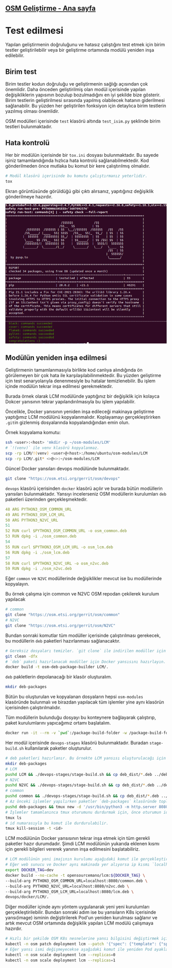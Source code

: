 ## [OSM Geliştirme - Ana sayfa](../README.md)

# Test edilmesi

Yapılan geliştirmenin doğruluğunu ve hatasız çalıştığını test etmek için birim testler geliştirilebilir veya bir geliştirme ortamında modülü yeniden inşa edilebilir.

## Birim test

Birim testler kodun doğruluğu ve geliştirmenin sağlığı açısından çok önemlidir. Daha önceden geliştirilmiş olan modül içerisinde yapılan değişikliklerin yapısının bozulup bozulmadığını en iyi şekilde bize gösterir. Birim testlerin geliştirilmesi sırasında yapılmış olabilecek hatanın giderilmesi sağlanabilir. Bu yüzden her geliştirilen fonksiyon için detaylıca birim testlerin yazılmış olması önemlidir.

OSM modülleri içerisinde `test` klasörü altında `test_isim.py` şeklinde birim testleri bulunmaktadır.

## Hata kontrolü

Her bir modülün içerisinde bir `tox.ini` dosyası bulunmaktadır. Bu sayede işiniz tamamlandığında hızlıca hata kontrolü sağlanabilmektedir. Kod gönderilmeden önce mutlaka bu komut bir kere çalıştırılmış olmalıdır.

```bash
# Modül klasörü içerisinde bu komutu çalıştırmanız yeterlidir.
tox
```
Ekran görüntüsünde görüldüğü gibi çıktı alırsanız, yapıtığınız değişiklik gönderilmeye hazırdır.

![barili tox](ekran-goruntuleri/basarili-tox.png)

## Modülün yeniden inşa edilmesi

Geliştirmenin tamamlanmasıyla birlikte kod canlıya alındığında ön görülemeyen bir çok hata ile karşılaşılabilinmektedir. Bu yüzden geliştirme için test senaryolarıyla denenmesiyle bu hatalar temizlenebilir. Bu işlem içinde modülün tekrar inşa edilmesi gerekmektedir. 

Burada örnek olarak LCM modülünde yaptığınız bir değişiklik için kolayca Dokcer yanısının tekrar yapılandırılmasıyla bu işlem yapılabilir.

Öncelikle, Docker yanısının yeniden inşa edileceği makinaya geliştirme yaptığımız LCM modülünü kopyalanmalıdır. Koplayamayı gerçekleştirirken `.git`in gizlenmiş dosyalarında kopyalandığından emin olun.

Örnek kopyalama komutu:
```bash
ssh <user>:<host> 'mkdir -p ~/osm-modules/LCM'
# `!(venv)` ile venv klasörü kopyalanmaz.
scp -rp LCM/!(venv) <user>@<host>:/home/ubuntu/osm-modules/LCM
scp -rp LCM/.git* <>@<>:~/osm-modules/LCM
```

Güncel Docker yansıları devops modülünde bulunmaktadır.
```bash
git clone "https://osm.etsi.org/gerrit/osm/devops"
```

`devops` klasörü içerisinden `docker` klasörü açılır ve burada bütün modüllerin yansıları bulunmaktadır. Yansıyı incelerseniz OSM modüllerin kurulumları `deb` paketleri üzerinden gerçekleşmektedir.

```yaml
48 ARG PYTHON3_OSM_COMMON_URL
49 ARG PYTHON3_OSM_LCM_URL
50 ARG PYTHON3_N2VC_URL
51
52 RUN curl $PYTHON3_OSM_COMMON_URL -o osm_common.deb
53 RUN dpkg -i ./osm_common.deb
54
55 RUN curl $PYTHON3_OSM_LCM_URL -o osm_lcm.deb
56 RUN dpkg -i ./osm_lcm.deb
57
58 RUN curl $PYTHON3_N2VC_URL -o osm_n2vc.deb
59 RUN dpkg -i ./osm_n2vc.deb
```

Eğer `common` ve `N2VC` modüllerinde değişiklikler mevcut ise bu modüllerinde kopyalayın.

Bu örnek çalışma için common ve N2VC OSM repodan çekilerek kurulum yapılacak

```bash
# common
git clone "https://osm.etsi.org/gerrit/osm/common"
# N2VC
git clone "https://osm.etsi.org/gerrit/osm/N2VC"
```

Bundan sonraki komutlar tüm modüller içerisinde çalıştırılması gerekecek, bu modüllerin `deb` paketleri hazırlanması sağlanacaktır.

```bash
# Gereksiz dosyaları temizler. `git clone` ile indirilen modüller için çalıştırılmasına gerek yoktur.
git clean -dfx
# `deb` paketi hazırlanacak modüller için Docker yansısını hazırlayın. Paketleri container içerisinde gerçekleştirilecektir. Herhangi bir modül içerisinde bulunan Dockerfile dosyası kullanılabilir.
docker build -t osm-deb-package-builder LCM/.
```

`deb` pakletlerin depolanacağı bir klasör oluşturalım. 

```bash
mkdir deb-packages
```

Bütün bu oluşturulan ve kopyalanan dosyaların hepsi `osm-modules` klasöründe bulunmalı ve birazdan yapılacak tüm işlemler yine aynı klasörün içerisinden çalıştırılmalıdır.

Tüm modüllerin bulunduğu dosyayı bu konteynere bağlayarak çalıştırıp, paket kurulumlarını yapıcağımız ortamı başlatalım.

```bash
docker run -it --rm -v `pwd`:/package-build-folder -w /package-build-folder --entrypoint /bin/bash osm-deb-package-builder
```

Her modül içerisinde `devops-stages` klasörü bulunmaktadır. Buradan `stage-build.sh` kullanılarak paketler oluşturulur.

```bash
# deb paketleri hazırlanır. Bu örnekte LCM yansısı oluşturulacağı için LCM ile birlikte common ve N2VC paketleri hazırlanması gerekmektedir.
mkdir deb-packages
# LCM
pushd LCM && ./devops-stages/stage-build.sh && cp deb_dist/*.deb ../deb-packages/lcm.deb && popd
# N2VC
pushd N2VC && ./devops-stages/stage-build.sh && cp deb_dist/*.deb ../deb-packages/n2vc.deb && popd
# common
pushd common && ./devops-stages/stage-build.sh && cp deb_dist/*.deb ../deb-packages/common.deb && popd
# Az önceki işlemler yapılırken paketler `deb-packages` klasöründe toplanmış durumda olması gerekir. bir web sunucu başlatarak deb paketlerin bu sunucudan indirilmesi için LCM modülü inşa etme başlatılırken bu bağlantılar verilecektir.
pushd deb-packages && tmux new -d '/usr/bin/python3 -m http.server 8080' && popd
# İşlemler tamamlanınca tmux oturumunu durdurmak için, önce oturumun id numarasını bulup
tmux ls
# id numarasıyla bu komut ile durdurulabilir.
tmux kill-session -t <id>
```

LCM modülünün Docker yansısının tekrar inşa etmek için tüm gerekli paketler hazır durumdadır. Şimdi LCM modülünün yukarıda eklenen kısmı için gerekli bilgileri vererek yanının inşa edilmesini başlatabiliriz.

```bash
# LCM modülünün yeni imajının kurulumu aşağıdaki komut ile gerçekleştirilir.
# Eğer web sunucu ve Docker aynı makinada yer alıyorsa ip kısmı `localhost` olarak kalabilir.
export DOCKER_TAG=dev
docker build --no-cache -t opensourcemano/lcm:${DOCKER_TAG} \
--build-arg PYTHON3_OSM_COMMON_URL=localhost:8080/common.deb \
--build-arg PYTHON3_N2VC_URL=localhost:8080/n2vc.deb \
--build-arg PYTHON3_OSM_LCM_URL=localhost:8080/lcm.deb \
devops/docker/LCM/.
```

Diğer modüller içinde aynı yöntem uygulanarak yeni yeni kurulumları gerçekleştirilebilir. Bundan sonraki adım ise bu yansıların K8s içerisinde yansı(image) isminin değiştirilerek Pod'un yeniden kurulması sağlanır ve artık mevcut OSM ortamında değişiklik yapılan LCM modülü çalışmaya hazırdır.

```bash
# Hızlı bir şekilde OSM K8s nesnelerine yansı bilgisini değiştirmek için komut örneği
kubectl -n osm patch deployment lcm --patch '{"spec": {"template": {"spec": {"containers": [{"name": "lcm", "image": "opensourcemano/lcm:'${DOCKER_TAG}'"}]}}}}'
# Eğer yansı ismi değişmeyecekse aşağıdaki komut ile yeniden Pod ayaklanması sağlanır.
kubectl -n osm scale deployment lcm --replicas=0
kubectl -n osm scale deployment lcm --replicas=1
```
